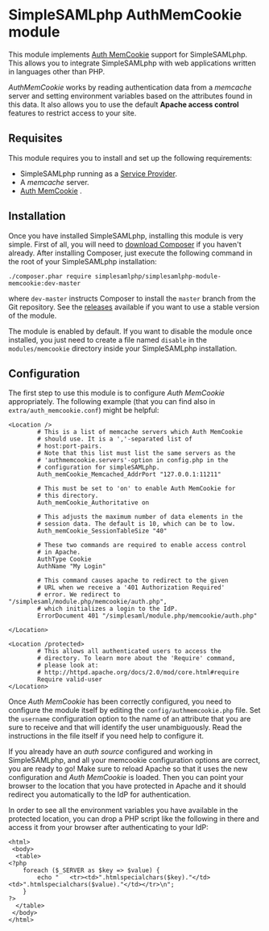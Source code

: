 SimpleSAMLphp AuthMemCookie module
==================================

This module implements [Auth MemCookie](http://authmemcookie.sourceforge.net/) support for SimpleSAMLphp. This allows
you to integrate SimpleSAMLphp with web applications written in languages other than PHP.

*AuthMemCookie* works by reading authentication data from a *memcache* server and setting environment variables based on
the attributes found in this data. It also allows you to use the default **Apache access control** features to restrict
access to your site.

Requisites
----------

This module requires you to install and set up the following requirements:

* SimpleSAMLphp running as a [Service Provider](https://simplesamlphp.org/docs/stable/simplesamlphp-sp).
* A *memcache* server.
* [Auth MemCookie](http://authmemcookie.sourceforge.net/) .

Installation
------------

Once you have installed SimpleSAMLphp, installing this module is very simple. First of all, you will need to [download
Composer](https://getcomposer.org/) if you haven't already. After installing Composer, just execute the following
command in the root of your SimpleSAMLphp installation:

```
./composer.phar require simplesamlphp/simplesamlphp-module-memcookie:dev-master
```

where `dev-master` instructs Composer to install the `master` branch from the Git repository. See the
[releases](https://github.com/simplesamlphp/simplesamlphp-module-memcookie/releases) available if you want to use a
stable version of the module.

The module is enabled by default. If you want to disable the module once installed, you just need to create a file named
`disable` in the `modules/memcookie` directory inside your SimpleSAMLphp installation.

Configuration
-------------

The first step to use this module is to configure *Auth MemCookie* appropriately. The following example (that you can
find also in `extra/auth_memcookie.conf`) might be helpful:

```
<Location />
        # This is a list of memcache servers which Auth MemCookie
        # should use. It is a ','-separated list of
        # host:port-pairs.
        # Note that this list must list the same servers as the
        # 'authmemcookie.servers'-option in config.php in the
        # configuration for simpleSAMLphp.
        Auth_memCookie_Memcached_AddrPort "127.0.0.1:11211"

        # This must be set to 'on' to enable Auth MemCookie for
        # this directory.
        Auth_memCookie_Authoritative on

        # This adjusts the maximum number of data elements in the
        # session data. The default is 10, which can be to low.
        Auth_memCookie_SessionTableSize "40"

        # These two commands are required to enable access control
        # in Apache.
        AuthType Cookie
        AuthName "My Login"

        # This command causes apache to redirect to the given
        # URL when we receive a '401 Authorization Required'
        # error. We redirect to "/simplesaml/module.php/memcookie/auth.php",
        # which initializes a login to the IdP.
        ErrorDocument 401 "/simplesaml/module.php/memcookie/auth.php"

</Location>

<Location /protected>
        # This allows all authenticated users to access the
        # directory. To learn more about the 'Require' command,
        # please look at:
        # http://httpd.apache.org/docs/2.0/mod/core.html#require
        Require valid-user
</Location>
```

Once *Auth MemCookie* has been correctly configured, you need to configure the module itself by editing the
`config/authmemcookie.php` file. Set the `username` configuration option to the name of an attribute that you are sure
to receive and that will identify the user unambiguously. Read the instructions in the file itself if you need help to
configure it.

If you already have an *auth source* configured and working in SimpleSAMLphp, and all your memcookie configuration
options are correct, you are ready to go! Make sure to reload Apache so that it uses the new configuration and *Auth
MemCookie* is loaded. Then you can point your browser to the location that you have protected in Apache and it should
redirect you automatically to the IdP for authentication.

In order to see all the environment variables you have available in the protected location, you can drop a PHP script
like the following in there and access it from your browser after authenticating to your IdP:

```
<html>
 <body>
  <table>
<?php
    foreach ($_SERVER as $key => $value) {
        echo "   <tr><td>".htmlspecialchars($key)."</td><td>".htmlspecialchars($value)."</td></tr>\n";
    }
?>
  </table>
 </body>
</html>
```
